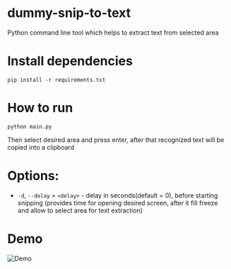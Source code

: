 # dummy-snip-to-text

Python command line tool which helps to extract text from selected area

# Install dependencies
`pip install -r requirements.txt`

# How to run
`python main.py`

Then select desired area and press enter, after that recognized text will be copied into a clipboard 

# Options:
*  `-d`, `--delay` = `<delay>` - delay in seconds(default = 0), before starting snipping (provides time for opening desired screen, after it fill freeze and allow to select area for text extraction)

# Demo
![Demo](https://user-images.githubusercontent.com/67400092/200331114-2bf5a5f4-5bf7-4cc6-aa85-e35192382600.gif)
